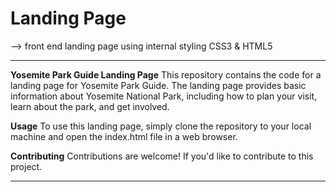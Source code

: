 # Landing Page 

 --> front end landing page using internal styling CSS3 & HTML5 

---------------------------------------------------------------------------------------------------------------------------

**Yosemite Park Guide Landing Page**
This repository contains the code for a landing page for Yosemite Park Guide. The landing page 
provides basic information about Yosemite National Park, including how to plan your visit, learn 
about the park, and get involved.

**Usage**
To use this landing page, simply clone the repository to your local machine and open the index.html file in a web browser.

**Contributing**
Contributions are welcome! If you'd like to contribute to this project.

----------------------------------------------------------------------------------------------------------------------------

